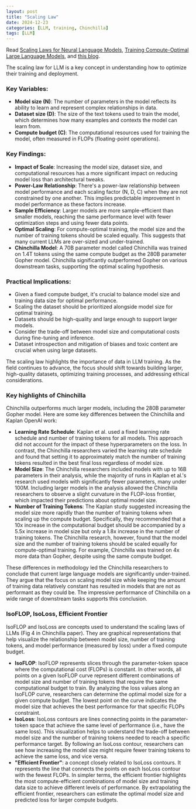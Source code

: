 ```yaml
---
layout: post
title: "Scaling Law"
date: 2024-12-23
categories: [LLM, training, Chinchilla]
tags: [LLM]
---
```


Read [Scaling Laws for Neural Language Models](https://arxiv.org/abs/2001.08361), [Training Compute-Optimal Large Language Models](https://arxiv.org/abs/2203.15556), and [this blog](https://medium.com/sage-ai/demystify-transformers-a-comprehensive-guide-to-scaling-laws-attention-mechanism-fine-tuning-fffb62fc2552).

The scaling law for LLM is a key concept in understanding how to optimize their training and deployment.

### Key Variables:

- **Model size (N)**: The number of parameters in the model reflects its ability to learn and represent complex relationships in data.
- **Dataset size (D)**: The size of the text tokens used to train the model, which determines how many examples and contexts the model can learn from.
- **Compute budget (C)**: The computational resources used for training the model, often measured in FLOPs (floating-point operations).

### Key Findings:
- **Impact of Scale**: Increasing the model size, dataset size, and computational resources has a more significant impact on reducing model loss than architectural tweaks.
- **Power-Law Relationship**: There's a power-law relationship between model performance and each scaling factor (N, D, C) when they are not constrained by one another. This implies predictable improvement in model performance as these factors increase.
- **Sample Efficiency**: Larger models are more sample-efficient than smaller models, reaching the same performance level with fewer optimization steps and using fewer data points.
- **Optimal Scaling**: For compute-optimal training, the model size and the number of training tokens should be scaled equally. This suggests that many current LLMs are over-sized and under-trained.
- **Chinchilla Model**: A 70B parameter model called Chinchilla was trained on 1.4T tokens using the same compute budget as the 280B parameter Gopher model. Chinchilla significantly outperformed Gopher on various downstream tasks, supporting the optimal scaling hypothesis.

### Practical Implications:
- Given a fixed compute budget, it's crucial to balance model size and training data size for optimal performance.
- Scaling the dataset should be prioritized alongside model size for optimal training.
- Datasets should be high-quality and large enough to support larger models.
- Consider the trade-off between model size and computational costs during fine-tuning and inference.
- Dataset introspection and mitigation of biases and toxic content are crucial when using large datasets.

The scaling law highlights the importance of data in LLM training. As the field continues to advance, the focus should shift towards building larger, high-quality datasets, optimizing training processes, and addressing ethical considerations.

### Key highlights of Chinchilla

Chinchilla outperforms much larger models, including the 280B parameter Gopher model. Here are some key differences between the Chinchilla and Kaplan OpenAI work:
- **Learning Rate Schedule**: Kaplan et al. used a fixed learning rate schedule and number of training tokens for all models. This approach did not account for the impact of these hyperparameters on the loss. In contrast, the Chinchilla researchers varied the learning rate schedule and found that setting it to approximately match the number of training tokens resulted in the best final loss regardless of model size.
- **Model Size**: The Chinchilla researchers included models with up to 16B parameters in their analysis, while the majority of runs in Kaplan et al.'s research used models with significantly fewer parameters, many under 100M. Including larger models in the analysis allowed the Chinchilla researchers to observe a slight curvature in the FLOP-loss frontier, which impacted their predictions about optimal model size.
- **Number of Training Tokens**: The Kaplan study suggested increasing the model size more rapidly than the number of training tokens when scaling up the compute budget. Specifically, they recommended that a 10x increase in the computational budget should be accompanied by a 5.5x increase in model size but only a 1.8x increase in the number of training tokens. The Chinchilla research, however, found that the model size and the number of training tokens should be scaled equally for compute-optimal training. For example, Chinchilla was trained on 4x more data than Gopher, despite using the same compute budget.

These differences in methodology led the Chinchilla researchers to conclude that current large language models are significantly under-trained. They argue that the focus on scaling model size while keeping the amount of training data relatively constant has resulted in models that are not as performant as they could be. The impressive performance of Chinchilla on a wide range of downstream tasks supports this conclusion.

### IsoFLOP, IsoLoss, Efficient Frontier

IsoFLOP and IsoLoss are concepts used to understand the scaling laws of LLMs (Fig 4 in Chinchilla paper). They are graphical representations that help visualize the relationship between model size, number of training tokens, and model performance (measured by loss) under a fixed compute budget.

- __IsoFLOP__: IsoFLOP represents slices through the parameter-token space where the computational cost (FLOPs) is constant. In other words, all points on a given IsoFLOP curve represent different combinations of model size and number of training tokens that require the same computational budget to train. By analyzing the loss values along an IsoFLOP curve, researchers can determine the optimal model size for a given compute budget. The lowest point on the curve indicates the model size that achieves the best performance for that specific FLOPs constraint.
- __IsoLoss__: IsoLoss contours are lines connecting points in the parameter-token space that achieve the same level of performance (i.e., have the same loss). This visualization helps to understand the trade-off between model size and the number of training tokens needed to reach a specific performance target. By following an IsoLoss contour, researchers can see how increasing the model size might require fewer training tokens to achieve the same loss, and vice versa.
- __"Efficient Frontier"__: a concept closely related to IsoLoss contours. It represents the line that connects the points on each IsoLoss contour with the fewest FLOPs. In simpler terms, the efficient frontier highlights the most compute-efficient combinations of model size and training data size to achieve different levels of performance. By extrapolating the efficient frontier, researchers can estimate the optimal model size and predicted loss for larger compute budgets.
